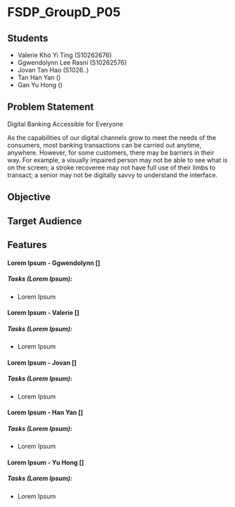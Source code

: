 # FSDP_GroupD_P05

## Students
  - Valerie Kho Yi Ting (S10262676)
  - Ggwendolynn Lee Rasni (S10262576)
  - Jovan Tan Hao (S1026..)
  - Tan Han Yan ()
  - Gan Yu Hong ()

## Problem Statement
Digital Banking Accessible for Everyone

  As the capabilities of our digital channels grow to meet the needs of the consumers, most banking transactions can be carried out anytime, anywhere. However, for some customers, there may be barriers in their way.
  For example, a visually impaired person may not be able to see what is on the screen; a stroke recoveree may not have full use of their limbs to transact; a senior may not be digitally savvy to understand the interface.

## Objective

## Target Audience

## Features
#### Lorem Ipsum - Ggwendolynn []
##### Tasks (Lorem Ipsum):
 - Lorem Ipsum

 #### Lorem Ipsum - Valerie []
##### Tasks (Lorem Ipsum):
 - Lorem Ipsum

 #### Lorem Ipsum - Jovan []
##### Tasks (Lorem Ipsum):
 - Lorem Ipsum

 #### Lorem Ipsum - Han Yan []
##### Tasks (Lorem Ipsum):
 - Lorem Ipsum

 #### Lorem Ipsum - Yu Hong []
##### Tasks (Lorem Ipsum):
 - Lorem Ipsum

